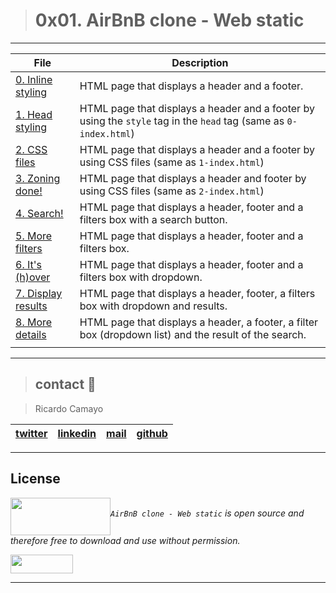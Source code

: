 > # 0x01. AirBnB clone - Web static
---
| **File**  | **Description**  |
|---|---|
| [0. Inline styling](./0-index.html) |  HTML page that displays a header and a footer.  |
| [1. Head styling](./1-index.html) | HTML page that displays a header and a footer by using the `style` tag in the `head` tag (same as `0-index.html`)  |
| [2. CSS files](./2-index.html) | HTML page that displays a header and a footer by using CSS files (same as `1-index.html`)  |
| [3. Zoning done!](./3-index.html) | HTML page that displays a header and footer by using CSS files (same as `2-index.html`)  |
| [4. Search!](./4-index.html) | HTML page that displays a header, footer and a filters box with a search button.  |
| [5. More filters](./5-index.html) | HTML page that displays a header, footer and a filters box.  |
| [6. It's (h)over](./6-index.html) | HTML page that displays a header, footer and a filters box with dropdown.  |
| [7. Display results](./7-index.html) | HTML page that displays a header, footer, a filters box with dropdown and results.  |
| [8. More details](./8-index.html) | HTML page that displays a header, a footer, a filter box (dropdown list) and the result of the search.  |
|   |   |

---

> ## contact 💬

> Ricardo Camayo

| [twitter](https://twitter.com/RICARDO1470) | [linkedin](https://www.linkedin.com/in/ricardo-alfonso-camayo/) | [mail](1466@holbertonschool.com) | [github](https://github.com/ricardo1470/README/blob/master/README.md) |
|---|---|---|---|

---

## License
*<a href="url"><img src="https://camo.githubusercontent.com/9ebbf60e208b031d4dcf7db6ffc19fe0339d0ff3/68747470733a2f2f692e6962622e636f2f64354e38354e682f68626e622e706e67" align="middle" width="160" height="60"></a>`AirBnB clone - Web static` is open source and therefore free to download and use without permission.*

<a href="url"><img src="https://www.holbertonschool.com/holberton-logo.png" align="middle" width="100" height="30"></a>

---
